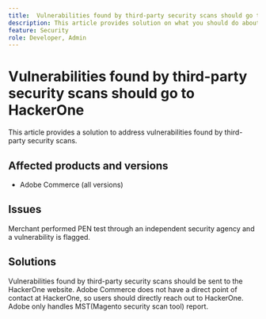 ```yaml
---
title:  Vulnerabilities found by third-party security scans should go to [!DNL HackerOne]
description: This article provides solution on what you should do about vulnerabilities found by third-party security scans.
feature: Security
role: Developer, Admin
---
```

# Vulnerabilities found by third-party security scans should go to HackerOne

This article provides a solution to address vulnerabilities found by third-party security scans.

## Affected products and versions

* Adobe Commerce (all versions)

## Issues

Merchant performed PEN test through an independent security agency and a vulnerability is flagged.

## Solutions

Vulnerabilities found by third-party security scans should be sent to the HackerOne website. Adobe Commerce does not have a direct point of contact at HackerOne, so users should directly reach out to HackerOne. Adobe only handles MST(Magento security scan tool) report.
